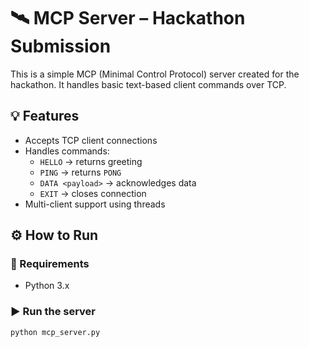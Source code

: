 # 🛰️ MCP Server – Hackathon Submission

This is a simple MCP (Minimal Control Protocol) server created for the hackathon. It handles basic text-based client commands over TCP.

## 💡 Features

- Accepts TCP client connections
- Handles commands:
  - `HELLO` → returns greeting
  - `PING` → returns `PONG`
  - `DATA <payload>` → acknowledges data
  - `EXIT` → closes connection
- Multi-client support using threads

## ⚙️ How to Run

### 🐍 Requirements
- Python 3.x

### ▶️ Run the server

```bash
python mcp_server.py
